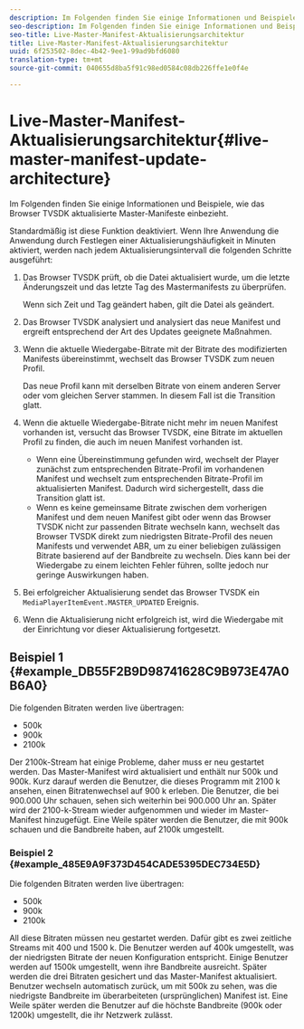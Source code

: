 ```yaml
---
description: Im Folgenden finden Sie einige Informationen und Beispiele, wie das Browser TVSDK aktualisierte Master-Manifeste einbezieht.
seo-description: Im Folgenden finden Sie einige Informationen und Beispiele, wie das Browser TVSDK aktualisierte Master-Manifeste einbezieht.
seo-title: Live-Master-Manifest-Aktualisierungsarchitektur
title: Live-Master-Manifest-Aktualisierungsarchitektur
uuid: 6f253502-8dec-4b42-9ee1-99ad9bfd6080
translation-type: tm+mt
source-git-commit: 040655d8ba5f91c98ed0584c08db226ffe1e0f4e

---
```



# Live-Master-Manifest-Aktualisierungsarchitektur{#live-master-manifest-update-architecture}

Im Folgenden finden Sie einige Informationen und Beispiele, wie das Browser TVSDK aktualisierte Master-Manifeste einbezieht.

Standardmäßig ist diese Funktion deaktiviert. Wenn Ihre Anwendung die Anwendung durch Festlegen einer Aktualisierungshäufigkeit in Minuten aktiviert, werden nach jedem Aktualisierungsintervall die folgenden Schritte ausgeführt:

1. Das Browser TVSDK prüft, ob die Datei aktualisiert wurde, um die letzte Änderungszeit und das letzte Tag des Mastermanifests zu überprüfen.

   Wenn sich Zeit und Tag geändert haben, gilt die Datei als geändert.
1. Das Browser TVSDK analysiert und analysiert das neue Manifest und ergreift entsprechend der Art des Updates geeignete Maßnahmen.
1. Wenn die aktuelle Wiedergabe-Bitrate mit der Bitrate des modifizierten Manifests übereinstimmt, wechselt das Browser TVSDK zum neuen Profil.

   Das neue Profil kann mit derselben Bitrate von einem anderen Server oder vom gleichen Server stammen. In diesem Fall ist die Transition glatt.
1. Wenn die aktuelle Wiedergabe-Bitrate nicht mehr im neuen Manifest vorhanden ist, versucht das Browser TVSDK, eine Bitrate im aktuellen Profil zu finden, die auch im neuen Manifest vorhanden ist.

   * Wenn eine Übereinstimmung gefunden wird, wechselt der Player zunächst zum entsprechenden Bitrate-Profil im vorhandenen Manifest und wechselt zum entsprechenden Bitrate-Profil im aktualisierten Manifest. Dadurch wird sichergestellt, dass die Transition glatt ist.
   * Wenn es keine gemeinsame Bitrate zwischen dem vorherigen Manifest und dem neuen Manifest gibt oder wenn das Browser TVSDK nicht zur passenden Bitrate wechseln kann, wechselt das Browser TVSDK direkt zum niedrigsten Bitrate-Profil des neuen Manifests und verwendet ABR, um zu einer beliebigen zulässigen Bitrate basierend auf der Bandbreite zu wechseln. Dies kann bei der Wiedergabe zu einem leichten Fehler führen, sollte jedoch nur geringe Auswirkungen haben.

1. Bei erfolgreicher Aktualisierung sendet das Browser TVSDK ein `MediaPlayerItemEvent.MASTER_UPDATED` Ereignis.
1. Wenn die Aktualisierung nicht erfolgreich ist, wird die Wiedergabe mit der Einrichtung vor dieser Aktualisierung fortgesetzt.

## Beispiel 1 {#example_DB55F2B9D98741628C9B973E47A0B6A0}

Die folgenden Bitraten werden live übertragen:

* 500k
* 900k
* 2100k

Der 2100k-Stream hat einige Probleme, daher muss er neu gestartet werden. Das Master-Manifest wird aktualisiert und enthält nur 500k und 900k. Kurz darauf werden die Benutzer, die dieses Programm mit 2100 k ansehen, einen Bitratenwechsel auf 900 k erleben. Die Benutzer, die bei 900.000 Uhr schauen, sehen sich weiterhin bei 900.000 Uhr an. Später wird der 2100-k-Stream wieder aufgenommen und wieder im Master-Manifest hinzugefügt. Eine Weile später werden die Benutzer, die mit 900k schauen und die Bandbreite haben, auf 2100k umgestellt.

### Beispiel 2 {#example_485E9A9F373D454CADE5395DEC734E5D}

Die folgenden Bitraten werden live übertragen:

* 500k
* 900k
* 2100k

All diese Bitraten müssen neu gestartet werden. Dafür gibt es zwei zeitliche Streams mit 400 und 1500 k. Die Benutzer werden auf 400k umgestellt, was der niedrigsten Bitrate der neuen Konfiguration entspricht. Einige Benutzer werden auf 1500k umgestellt, wenn ihre Bandbreite ausreicht. Später werden die drei Bitraten gesichert und das Master-Manifest aktualisiert. Benutzer wechseln automatisch zurück, um mit 500k zu sehen, was die niedrigste Bandbreite im überarbeiteten (ursprünglichen) Manifest ist. Eine Weile später werden die Benutzer auf die höchste Bandbreite (900k oder 1200k) umgestellt, die ihr Netzwerk zulässt.

<!-- 

WRITER: Add relref to api/psdk/asdoc-dhls_1.4/com/adobe/mediacore/events/MediaPlayerItemEvent.html#MASTER_UPDATED

 -->

